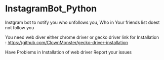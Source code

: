 # InstagramBot_Python
Instgram bot to notify you who unfollows you, Who in Your friends list doest not follow you

You need web diver either chrome driver or gecko driver
link for Installation : https://github.com/ClownMonster/gecko-driver-installation


Have Problems in Installation of web driver Report your issues
